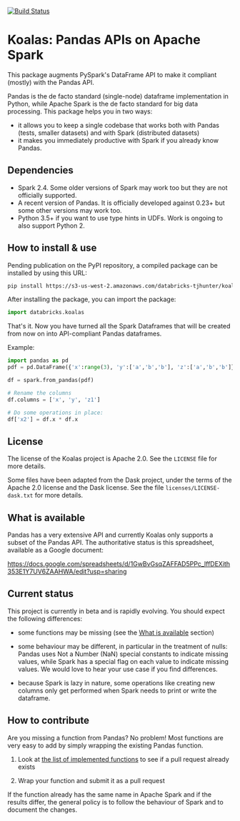 [![Build Status](https://travis-ci.com/databricks/spark-pandas.svg?token=Rzzgd1itxsPZRuhKGnhD&branch=master)](https://travis-ci.com/databricks/spark-pandas)

# Koalas: Pandas APIs on Apache Spark

This package augments PySpark's DataFrame API to 
make it compliant (mostly) with the Pandas API.

Pandas is the de facto standard (single-node) dataframe implementation in Python, while
Apache Spark is the de facto standard for big data processing. This package helps you in two ways:
 - it allows you to keep a single codebase that works both with Pandas (tests, smaller datasets) and with Spark (distributed datasets)
 - it makes you immediately productive with Spark if you already know Pandas.


## Dependencies

 - Spark 2.4. Some older versions of Spark may work too but they are not officially supported.
 - A recent version of Pandas. It is officially developed against 0.23+ but some other versions may work too.
 - Python 3.5+ if you want to use type hints in UDFs. Work is ongoing to also support Python 2.


## How to install & use

Pending publication on the PyPI repository, a compiled package can be installed by using
this URL:

```bash
pip install https://s3-us-west-2.amazonaws.com/databricks-tjhunter/koala/databricks_koala-0.0.5-py3-none-any.whl
```

After installing the package, you can import the package:

```py
import databricks.koalas
```

That's it. Now you have turned all the Spark Dataframes 
that will be created from now on into API-compliant Pandas 
dataframes.

Example:

```py
import pandas as pd
pdf = pd.DataFrame({'x':range(3), 'y':['a','b','b'], 'z':['a','b','b']})

df = spark.from_pandas(pdf)

# Rename the columns
df.columns = ['x', 'y', 'z1']

# Do some operations in place:
df['x2'] = df.x * df.x
```


## License

The license of the Koalas project is Apache 2.0. See the `LICENSE` file for more details.

Some files have been adapted from the Dask project, under the terms of the Apache 2.0 license
and the Dask license. See the file `licenses/LICENSE-dask.txt` for more details.

## What is available

Pandas has a very extensive API and currently Koalas only supports a subset of the Pandas API.
The authoritative status is this spreadsheet, available as a Google document:

https://docs.google.com/spreadsheets/d/1GwBvGsqZAFFAD5PPc_lffDEXith353E1Y7UV6ZAAHWA/edit?usp=sharing


## Current status

This project is currently in beta and is rapidly evolving.
You should expect the following differences:

 - some functions may be missing (see the [What is available](#what-is-available) section)

 - some behaviour may be different, in particular in the treatment of nulls: Pandas uses
   Not a Number (NaN) special constants to indicate missing values, while Spark has a
   special flag on each value to indicate missing values. We would love to hear your use
   case if you find differences.
   
 - because Spark is lazy in nature, some operations like creating new columns only get 
   performed when Spark needs to print or write the dataframe.



## How to contribute

Are you missing a function from Pandas? No problem! Most functions are very easy to add
by simply wrapping the existing Pandas function.

 1. Look at [the list of implemented functions](https://docs.google.com/spreadsheets/d/1GwBvGsqZAFFAD5PPc_lffDEXith353E1Y7UV6ZAAHWA/edit?usp=sharing) to see if a pull request already exists
 
 2. Wrap your function and submit it as a pull request
 
If the function already has the same name in Apache Spark and if the results differ, the 
general policy is to follow the behaviour of Spark and to document the changes.

